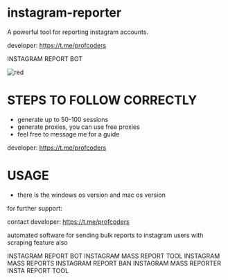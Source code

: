 # instagram-reporter
A powerful tool for reporting instagram accounts.

developer: https://t.me/profcoders

INSTAGRAM REPORT BOT

![red](https://github.com/user-attachments/assets/64fa7546-fdf0-414d-a4ba-6b45df0944be)


# STEPS TO FOLLOW CORRECTLY
- generate up to 50-100 sessions
- generate proxies, you can use free proxies
- feel free to message me for a guide

developer: https://t.me/profcoders

# USAGE
- there is the windows os version and mac os version

for further support:

contact developer: https://t.me/profcoders

automated software for sending bulk reports to instagram users with scraping feature also

INSTAGRAM REPORT BOT
INSTAGRAM MASS REPORT TOOL
INSTAGRAM MASS REPORTS
INSTAGRAM REPORT BAN
INSTAGRAM MASS REPORTER
INSTA REPORT TOOL

